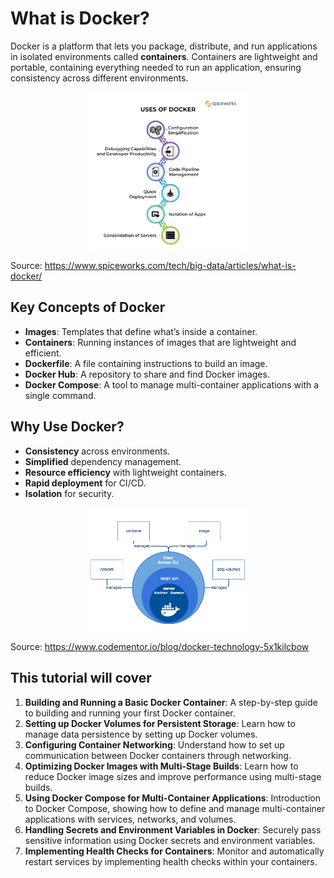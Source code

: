 # What is Docker?

Docker is a platform that lets you package, distribute, and run applications in isolated environments called **containers**. Containers are lightweight and portable, containing everything needed to run an application, ensuring consistency across different environments.

<div style="text-align: center;">
    <img src="https://github.com/muhammad1928/DockerMastering/blob/main/DockerMastering/introduction-docker/images/image1.png" alt="Description of the image" style="width:50%;">
</div>

Source: https://www.spiceworks.com/tech/big-data/articles/what-is-docker/

## Key Concepts of Docker

- **Images**: Templates that define what’s inside a container.
- **Containers**: Running instances of images that are lightweight and efficient.
- **Dockerfile**: A file containing instructions to build an image.
- **Docker Hub**: A repository to share and find Docker images.
- **Docker Compose**: A tool to manage multi-container applications with a single command.

## Why Use Docker?

- **Consistency** across environments.
- **Simplified** dependency management.
- **Resource efficiency** with lightweight containers.
- **Rapid deployment** for CI/CD.
- **Isolation** for security.

<div style="text-align: center;">
    <img src="https://github.com/muhammad1928/DockerMastering/blob/main/DockerMastering/introduction-docker/images/image2.png" alt="Description of the image" style="width:50%;">
</div>

Source: https://www.codementor.io/blog/docker-technology-5x1kilcbow

## This tutorial will cover

1. **Building and Running a Basic Docker Container**: A step-by-step guide to building and running your first Docker container. 
2. **Setting up Docker Volumes for Persistent Storage**: Learn how to manage data persistence by setting up Docker volumes.
3. **Configuring Container Networking**: Understand how to set up communication between Docker containers through networking.
4. **Optimizing Docker Images with Multi-Stage Builds**: Learn how to reduce Docker image sizes and improve performance using multi-stage builds.
5. **Using Docker Compose for Multi-Container Applications**: Introduction to Docker Compose, showing how to define and manage multi-container applications with services, networks, and volumes.
6. **Handling Secrets and Environment Variables in Docker**: Securely pass sensitive information using Docker secrets and environment variables.
7. **Implementing Health Checks for Containers**: Monitor and automatically restart services by implementing health checks within your containers.
